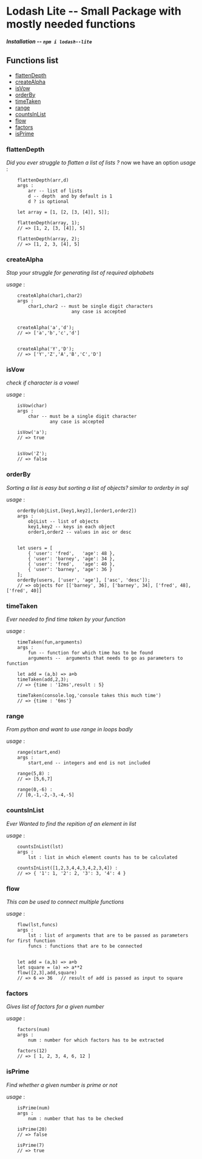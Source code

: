 # Lodash Lite --  Small Package with mostly needed functions

##### *Installation* -- `npm i lodash--lite`

## Functions list
 -	[flattenDepth](#flattenDepth) 
 -	[createAlpha](#createAlpha) 
 -	[isVow](#isVow) 
 -	[orderBy](#orderBy) 
 -	[timeTaken](#timeTaken) 
 -	[range](#range) 
 -	[countsInList](#countsInList) 
 -	[flow](#flow) 
 -	[factors](#factors) 
 -	[isPrime](#isPrime) 
 

### flattenDepth

_Did you ever struggle to flatten a list of lists ?_
now we have an option
*usage* :
``` 
    flattenDepth(arr,d)
    args :
        arr -- list of lists
        d -- depth  and by default is 1
        d ? is optional
   
    let array = [1, [2, [3, [4]], 5]];
    
    flattenDepth(array, 1);
    // => [1, 2, [3, [4]], 5]
    
    flattenDepth(array, 2);
    // => [1, 2, 3, [4], 5]
```

### createAlpha
_Stop your struggle for generating list of required alphabets_

*usage* : 

```
    createAlpha(char1,char2)
    args : 
        char1,char2 -- must be single digit characters
                        any case is accepted


    createAlpha('a','d');
    // => ['a','b','c','d']


    createAlpha('Y','D');
    // => ['Y','Z','A','B','C','D']
```


### isVow
_check if character is a vowel_


*usage* : 

```
    isVow(char)
    args : 
        char -- must be a single digit character
                any case is accepted

    isVow('a');
    // => true


    isVow('Z');
    // => false
```


### orderBy
_Sorting a list is easy but sorting a list of objects?_
*similar to orderby in sql*


*usage* : 

```
    orderBy(objList,[key1,key2],[order1,order2])
    args : 
        objList -- list of objects
        key1,key2 -- keys in each object
        order1,order2 -- values in asc or desc


    let users = [
        { 'user': 'fred',   'age': 48 },
        { 'user': 'barney', 'age': 34 },
        { 'user': 'fred',   'age': 40 },
        { 'user': 'barney', 'age': 36 }
    ];
    orderBy(users, ['user', 'age'], ['asc', 'desc']);
    // => objects for [['barney', 36], ['barney', 34], ['fred', 48], ['fred', 40]]
```


### timeTaken
_Ever needed to find time taken by your function_


*usage* : 

```
    timeTaken(fun,arguments)
    args : 
        fun -- function for which time has to be found
        arguments --  arguments that needs to go as parameters to function

    let add = (a,b) => a+b
    timeTaken(add,2,3);
    // => {time : '12ms',result : 5}

    timeTaken(console.log,'console takes this much time')
    // => {time : '6ms'}
```


### range
_From python and want to use range in loops badly_


*usage* : 

```
    range(start,end)
    args : 
        start,end -- integers and end is not included

    range(5,8) : 
    // => [5,6,7]

    range(0,-6) : 
    // [0,-1,-2,-3,-4,-5]
```


### countsInList
_Ever Wanted to find the repition of an element in list_


*usage* : 

```
    countsInList(lst)
    args : 
        lst : list in which element counts has to be calculated

    countsInList([1,2,3,4,4,3,4,2,3,4]) : 
    // => { '1': 1, '2': 2, '3': 3, '4': 4 }
```



### flow
_This can be used to connect multiple functions_


*usage* : 


```
    flow(lst,funcs)
    args :
        lst : list of arguments that are to be passed as parameters for first function
        funcs : functions that are to be connected


    let add = (a,b) => a+b
    let square = (a) => a**2
    flow([2,3],add,square)
    // => 6 => 36   // result of add is passed as input to square
```


### factors
_Gives list of factors for a given number_


*usage* : 
 

```
    factors(num)
    args : 
        num : number for which factors has to be extracted

    factors(12)
    // => [ 1, 2, 3, 4, 6, 12 ]
```


### isPrime
_Find whether a given number is prime or not_


*usage* : 

```
    isPrime(num)
    args : 
        num : number that has to be checked

    isPrime(20)
    // => false

    isPrime(7)
    // => true
```